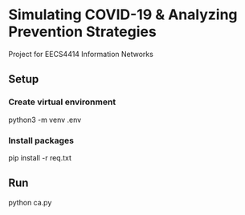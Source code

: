 # Simulating COVID-19 & Analyzing Prevention Strategies

Project for EECS4414 Information Networks

## Setup

### Create virtual environment

python3 -m venv .env

### Install packages

pip install -r req.txt

## Run

python ca.py
